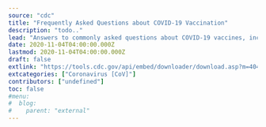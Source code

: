 ```yaml
---
source: "cdc"
title: "Frequently Asked Questions about COVID-19 Vaccination"
description: "todo.."
lead: "Answers to commonly asked questions about COVID-19 vaccines, including vaccine cost, availability, and types."
date: 2020-11-04T04:00:00.000Z
lastmod: 2020-11-04T04:00:00.000Z
draft: false
extlink: "https://tools.cdc.gov/api/embed/downloader/download.asp?m=404952&c=413101"
extcategories: ["Coronavirus [CoV]"]
contributors: ["undefined"]
toc: false
#menu:
#  blog:
#    parent: "external"
---
```

